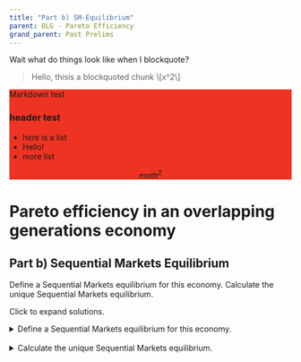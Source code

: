 ```yaml
---
title: "Part b) SM-Equilibrium" 
parent: OLG - Pareto Efficiency
grand_parent: Past Prelims
---
```


Wait what do things look like when I blockquote?

> Hello, thisis a blockquoted chunk \\[x^2\\]


<div markdown="block" style="background-color:#ee3322">
Markdown test

### header test

- here is a list
- Hello!
- more list

$$math^2$$
</div>


# Pareto efficiency in an overlapping generations economy

## Part b) Sequential Markets Equilibrium

Define a Sequential Markets equilibrium for this economy. 
Calculate the unique Sequential Markets equilibrium.

Click to expand solutions.

<details markdown="block">
  <summary>
    Define a Sequential Markets equilibrium for this economy. 
  </summary>


</details>
<br>






<details markdown="block"><summary>Calculate the unique Sequential Markets equilibrium.</summary>
Markdown test


### header test

- here is a list
- Hello!
- more list

$$math^2$$

</details>


